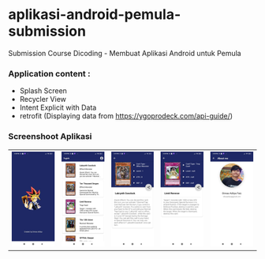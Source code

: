 # aplikasi-android-pemula-submission
Submission Course Dicoding - Membuat Aplikasi Android untuk Pemula

### Application content :
- Splash Screen
- Recycler View
- Intent Explicit with Data
- retrofit (Displaying data from https://ygoprodeck.com/api-guide/)

### Screenshoot Aplikasi
<table width="100%">
<th> <img src="https://github.com/dfaizaditya/Yugioh/blob/main/Screenshot/screen1.jpg"> </th>
<th> <img src="https://github.com/dfaizaditya/Yugioh/blob/main/Screenshot/screen2.jpg"> </th>
<th> <img src="https://github.com/dfaizaditya/Yugioh/blob/main/Screenshot/screen3.jpg"> </th>
<th> <img src="https://github.com/dfaizaditya/Yugioh/blob/main/Screenshot/screen4.jpg"> </th>
<th> <img src="https://github.com/dfaizaditya/Yugioh/blob/main/Screenshot/screen5.jpg"> </th>
</table>

